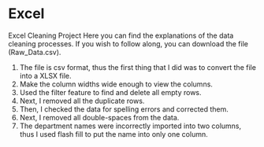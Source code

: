 # Excel
Excel Cleaning Project
Here you can find the explanations of the data cleaning processes. If you wish to follow along, you can download the file (Raw_Data.csv).  

1) The file is csv format, thus the first thing that I did was to convert the file into a XLSX file. 
2) Make the column widths wide enough to view the columns.
3) Used the filter feature to find and delete all empty rows. 
4) Next, I removed all the duplicate rows. 
5) Then, I checked the data for spelling errors and corrected them. 
6) Next, I removed all double-spaces from the data. 
7) The department names were incorrectly imported into two columns, thus I used flash fill to put the name into only one column. 

